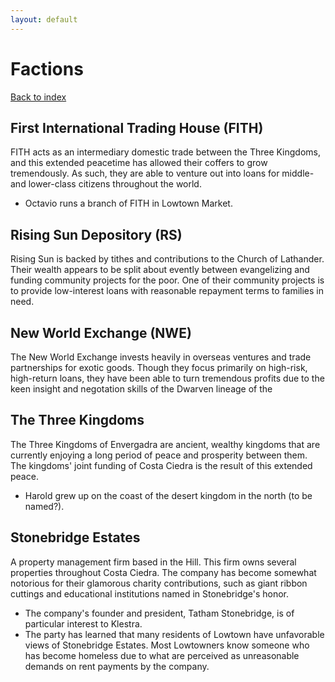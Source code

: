 ```yaml
---
layout: default
---
```

# Factions

[Back to index](/bnb)

## First International Trading House (FITH)

FITH acts as an intermediary domestic trade between the Three Kingdoms, and this extended peacetime has allowed their coffers to grow tremendously. As such, they are able to venture out into loans for middle- and lower-class citizens throughout the world.

* Octavio runs a branch of FITH in Lowtown Market.

## Rising Sun Depository (RS)

Rising Sun is backed by tithes and contributions to the Church of Lathander. Their wealth appears to be split about evently between evangelizing and funding community projects for the poor. One of their community projects is to provide low-interest loans with reasonable repayment terms to families in need.

## New World Exchange (NWE)

The New World Exchange invests heavily in overseas ventures and trade partnerships for exotic goods. Though they focus primarily on high-risk, high-return loans, they have been able to turn tremendous profits due to the keen insight and negotation skills of the Dwarven lineage of the

## The Three Kingdoms

The Three Kingdoms of Envergadra are ancient, wealthy kingdoms that are currently enjoying a long period of peace and prosperity between them. The kingdoms' joint funding of Costa Ciedra is the result of this extended peace.

* Harold grew up on the coast of the desert kingdom in the north (to be named?).

## Stonebridge Estates

A property management firm based in the Hill. This firm owns several properties throughout Costa Ciedra. The company has become somewhat notorious for their glamorous charity contributions, such as giant ribbon cuttings and educational institutions named in Stonebridge's honor.

* The company's founder and president, Tatham Stonebridge, is of particular interest to Klestra.
* The party has learned that many residents of Lowtown have unfavorable views of Stonebridge Estates. Most Lowtowners know someone who has become homeless due to what are perceived as unreasonable demands on rent payments by the company.